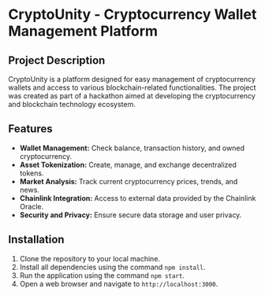 # CryptoUnity - Cryptocurrency Wallet Management Platform

## Project Description

CryptoUnity is a platform designed for easy management of cryptocurrency wallets and access to various blockchain-related functionalities. The project was created as part of a hackathon aimed at developing the cryptocurrency and blockchain technology ecosystem.

## Features

- **Wallet Management:** Check balance, transaction history, and owned cryptocurrency.
- **Asset Tokenization:** Create, manage, and exchange decentralized tokens.
- **Market Analysis:** Track current cryptocurrency prices, trends, and news.
- **Chainlink Integration:** Access to external data provided by the Chainlink Oracle.
- **Security and Privacy:** Ensure secure data storage and user privacy.

## Installation

1. Clone the repository to your local machine.
2. Install all dependencies using the command `npm install`.
3. Run the application using the command `npm start`.
4. Open a web browser and navigate to `http://localhost:3000`.

